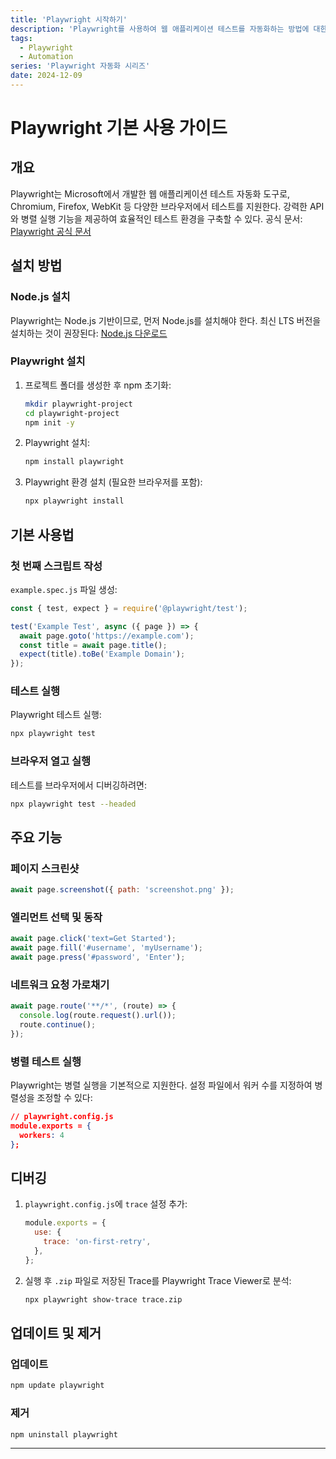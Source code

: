 ```yaml
---
title: 'Playwright 시작하기'
description: 'Playwright를 사용하여 웹 애플리케이션 테스트를 자동화하는 방법에 대한 설명서'
tags:
  - Playwright
  - Automation
series: 'Playwright 자동화 시리즈'
date: 2024-12-09
---
```


# Playwright 기본 사용 가이드

## 개요

Playwright는 Microsoft에서 개발한 웹 애플리케이션 테스트 자동화 도구로, Chromium, Firefox, WebKit 등 다양한 브라우저에서 테스트를 지원한다. 강력한 API와 병렬 실행 기능을 제공하여 효율적인 테스트 환경을 구축할 수 있다. 공식 문서: [Playwright 공식 문서](https://playwright.dev)

## 설치 방법

### Node.js 설치

Playwright는 Node.js 기반이므로, 먼저 Node.js를 설치해야 한다. 최신 LTS 버전을 설치하는 것이 권장된다: [Node.js 다운로드](https://nodejs.org)

### Playwright 설치

1. 프로젝트 폴더를 생성한 후 npm 초기화:
   ```bash
   mkdir playwright-project
   cd playwright-project
   npm init -y
   ```
2. Playwright 설치:
   ```bash
   npm install playwright
   ```
3. Playwright 환경 설치 (필요한 브라우저를 포함):
   ```bash
   npx playwright install
   ```

## 기본 사용법

### 첫 번째 스크립트 작성

`example.spec.js` 파일 생성:

```javascript
const { test, expect } = require('@playwright/test');

test('Example Test', async ({ page }) => {
  await page.goto('https://example.com');
  const title = await page.title();
  expect(title).toBe('Example Domain');
});
```

### 테스트 실행

Playwright 테스트 실행:

```bash
npx playwright test
```

### 브라우저 열고 실행

테스트를 브라우저에서 디버깅하려면:

```bash
npx playwright test --headed
```

## 주요 기능

### 페이지 스크린샷

```javascript
await page.screenshot({ path: 'screenshot.png' });
```

### 엘리먼트 선택 및 동작

```javascript
await page.click('text=Get Started');
await page.fill('#username', 'myUsername');
await page.press('#password', 'Enter');
```

### 네트워크 요청 가로채기

```javascript
await page.route('**/*', (route) => {
  console.log(route.request().url());
  route.continue();
});
```

### 병렬 테스트 실행

Playwright는 병렬 실행을 기본적으로 지원한다. 설정 파일에서 워커 수를 지정하여 병렬성을 조정할 수 있다:

```json
// playwright.config.js
module.exports = {
  workers: 4
};
```

## 디버깅

1. `playwright.config.js`에 `trace` 설정 추가:
   ```javascript
   module.exports = {
     use: {
       trace: 'on-first-retry',
     },
   };
   ```
2. 실행 후 `.zip` 파일로 저장된 Trace를 Playwright Trace Viewer로 분석:
   ```bash
   npx playwright show-trace trace.zip
   ```

## 업데이트 및 제거

### 업데이트

```bash
npm update playwright
```

### 제거

```bash
npm uninstall playwright
```

---
